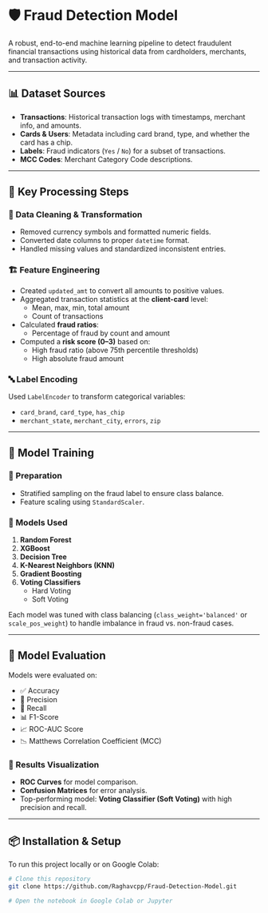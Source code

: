 # 🛡️ Fraud Detection Model

A robust, end-to-end machine learning pipeline to detect fraudulent financial transactions using historical data from cardholders, merchants, and transaction activity.

---

## 📊 Dataset Sources

- **Transactions**: Historical transaction logs with timestamps, merchant info, and amounts.
- **Cards & Users**: Metadata including card brand, type, and whether the card has a chip.
- **Labels**: Fraud indicators (`Yes` / `No`) for a subset of transactions.
- **MCC Codes**: Merchant Category Code descriptions.

---

## 🔧 Key Processing Steps

### 🧹 Data Cleaning & Transformation
- Removed currency symbols and formatted numeric fields.
- Converted date columns to proper `datetime` format.
- Handled missing values and standardized inconsistent entries.

### 🏗️ Feature Engineering
- Created `updated_amt` to convert all amounts to positive values.
- Aggregated transaction statistics at the **client-card** level:
  - Mean, max, min, total amount
  - Count of transactions
- Calculated **fraud ratios**:
  - Percentage of fraud by count and amount
- Computed a **risk score (0–3)** based on:
  - High fraud ratio (above 75th percentile thresholds)
  - High absolute fraud amount

### 🔤 Label Encoding
Used `LabelEncoder` to transform categorical variables:
- `card_brand`, `card_type`, `has_chip`
- `merchant_state`, `merchant_city`, `errors`, `zip`

---

## 🤖 Model Training

### 🎯 Preparation
- Stratified sampling on the fraud label to ensure class balance.
- Feature scaling using `StandardScaler`.

### 🧪 Models Used
1. **Random Forest**
2. **XGBoost**
3. **Decision Tree**
4. **K-Nearest Neighbors (KNN)**
5. **Gradient Boosting**
6. **Voting Classifiers**
   - Hard Voting
   - Soft Voting

Each model was tuned with class balancing (`class_weight='balanced'` or `scale_pos_weight`) to handle imbalance in fraud vs. non-fraud cases.

---

## 🧠 Model Evaluation

Models were evaluated on:
- ✅ Accuracy
- 🎯 Precision
- 🔁 Recall
- 📊 F1-Score
- 📈 ROC-AUC Score
- 📉 Matthews Correlation Coefficient (MCC)

### 📌 Results Visualization
- **ROC Curves** for model comparison.
- **Confusion Matrices** for error analysis.
- Top-performing model: **Voting Classifier (Soft Voting)** with high precision and recall.

---

## 📦 Installation & Setup

To run this project locally or on Google Colab:

```bash
# Clone this repository
git clone https://github.com/Raghavcpp/Fraud-Detection-Model.git

# Open the notebook in Google Colab or Jupyter
